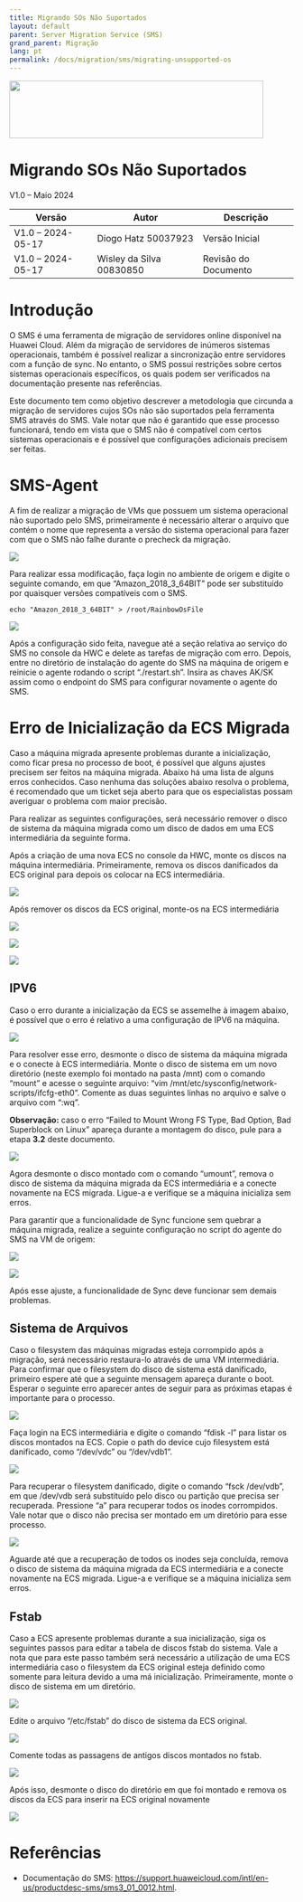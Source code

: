 ```yaml
---
title: Migrando SOs Não Suportados
layout: default
parent: Server Migration Service (SMS)
grand_parent: Migração
lang: pt
permalink: /docs/migration/sms/migrating-unsupported-os
---
```

<img width="450px" height="102px" src="https://console-static.huaweicloud.com/static/authui/20210202115135/public/custom/images/logo-en.svg">

# Migrando SOs Não Suportados

V1.0 – Maio 2024

| **Versão**        | **Autor**                | **Descrição**        |
| ----------------- | ------------------------ | -------------------- |
| V1.0 – 2024-05-17 | Diogo Hatz 50037923      | Versão Inicial       |
| V1.0 – 2024-05-17 | Wisley da Silva 00830850 | Revisão do Documento |

# Introdução

O SMS é uma ferramenta de migração de servidores online disponível na
Huawei Cloud. Além da migração de servidores de inúmeros sistemas
operacionais, também é possível realizar a sincronização entre
servidores com a função de sync. No entanto, o SMS possui restrições
sobre certos sistemas operacionais específicos, os quais podem ser
verificados na documentação presente nas referências.

Este documento tem como objetivo descrever a metodologia que circunda a
migração de servidores cujos SOs não são suportados pela ferramenta SMS
através do SMS. Vale notar que não é garantido que esse processo
funcionará, tendo em vista que o SMS não é compatível com certos
sistemas operacionais e é possível que configurações adicionais precisem
ser feitas.

# SMS-Agent

A fim de realizar a migração de VMs que possuem um sistema operacional
não suportado pelo SMS, primeiramente é necessário alterar o arquivo
que contém o nome que representa a versão do sistema operacional para
fazer com que o SMS não falhe durante o precheck da migração.

![](/huaweicloud-knowledge-base/assets/images/SMS-Migrating-Unsupported-OS/media/image3.png)

Para realizar essa modificação, faça login no ambiente de origem e
digite o seguinte comando, em que “Amazon_2018_3_64BIT” pode ser
substituído por quaisquer versões compatíveis com o SMS.

```shell
echo "Amazon_2018_3_64BIT" > /root/RainbowOsFile
```

![](/huaweicloud-knowledge-base/assets/images/SMS-Migrating-Unsupported-OS/media/image4.png)

Após a configuração sido feita, navegue até a seção relativa ao serviço
do SMS no console da HWC e delete as tarefas de migração com erro.
Depois, entre no diretório de instalação do agente do SMS na máquina de
origem e reinicie o agente rodando o script “./restart.sh”. Insira as
chaves AK/SK assim como o endpoint do SMS para configurar novamente o
agente do SMS.

#  Erro de Inicialização da ECS Migrada

Caso a máquina migrada apresente problemas durante a inicialização, como
ficar presa no processo de boot, é possível que alguns ajustes precisem
ser feitos na máquina migrada. Abaixo há uma lista de alguns erros
conhecidos. Caso nenhuma das soluções abaixo resolva o problema, é
recomendado que um ticket seja aberto para que os especialistas possam
averiguar o problema com maior precisão.

Para realizar as seguintes configurações, será necessário remover o
disco de sistema da máquina migrada como um disco de dados em uma ECS
intermediária da seguinte forma.

Após a criação de uma nova ECS no console da HWC, monte os discos na
máquina intermediária. Primeiramente, remova os discos danificados da
ECS original para depois os colocar na ECS intermediária.

![](/huaweicloud-knowledge-base/assets/images/SMS-Migrating-Unsupported-OS/media/image5.png)

Após remover os discos da ECS original, monte-os na ECS intermediária

![](/huaweicloud-knowledge-base/assets/images/SMS-Migrating-Unsupported-OS/media/image6.png)

![](/huaweicloud-knowledge-base/assets/images/SMS-Migrating-Unsupported-OS/media/image7.png)

![](/huaweicloud-knowledge-base/assets/images/SMS-Migrating-Unsupported-OS/media/image8.png)

## **IPV6**

Caso o erro durante a inicialização da ECS se assemelhe à imagem abaixo,
é possível que o erro é relativo a uma configuração de IPV6 na máquina.

![](/huaweicloud-knowledge-base/assets/images/SMS-Migrating-Unsupported-OS/media/image9.png)

Para resolver esse erro, desmonte o disco de sistema da máquina migrada
e o conecte à ECS intermediária. Monte o disco de sistema em um novo
diretório (neste exemplo foi montado na pasta /mnt) com o comando
“mount” e acesse o seguinte arquivo: “vim
/mnt/etc/sysconfig/network-scripts/ifcfg-eth0”. Comente as duas
seguintes linhas no arquivo e salve o arquivo com “:wq”.

**<span class="underline">Observação:</span>** caso o erro “Failed to
Mount Wrong FS Type, Bad Option, Bad Superblock on Linux” apareça
durante a montagem do disco, pule para a etapa **3.2** deste documento.

![](/huaweicloud-knowledge-base/assets/images/SMS-Migrating-Unsupported-OS/media/image10.png)

Agora desmonte o disco montado com o comando “umount”, remova o disco de
sistema da máquina migrada da ECS intermediária e a conecte novamente na
ECS migrada. Ligue-a e verifique se a máquina inicializa sem erros.

Para garantir que a funcionalidade de Sync funcione sem quebrar a
máquina migrada, realize a seguinte configuração no script do agente do
SMS na VM de origem:

![](/huaweicloud-knowledge-base/assets/images/SMS-Migrating-Unsupported-OS/media/image11.png)

![](/huaweicloud-knowledge-base/assets/images/SMS-Migrating-Unsupported-OS/media/image12.png)

Após esse ajuste, a funcionalidade de Sync deve funcionar sem demais
problemas.

## **Sistema de Arquivos**

Caso o filesystem das máquinas migradas esteja corrompido após a
migração, será necessário restaura-lo através de uma VM intermediária.
Para confirmar que o filesystem do disco de sistema está danificado,
primeiro espere até que a seguinte mensagem apareça durante o boot.
Esperar o seguinte erro aparecer antes de seguir para as próximas etapas
é importante para o processo.

![](/huaweicloud-knowledge-base/assets/images/SMS-Migrating-Unsupported-OS/media/image13.png)

Faça login na ECS intermediária e digite o comando “fdisk -l” para
listar os discos montados na ECS. Copie o path do device cujo filesystem
está danificado, como “/dev/vdc” ou “/dev/vdb1”.

![](/huaweicloud-knowledge-base/assets/images/SMS-Migrating-Unsupported-OS/media/image14.png)

Para recuperar o filesystem danificado, digite o comando “fsck
/dev/vdb”, em que /dev/vdb será substituído pelo disco ou partição que
precisa ser recuperada. Pressione “a” para recuperar todos os inodes
corrompidos. Vale notar que o disco não precisa ser montado em um
diretório para esse processo.

![](/huaweicloud-knowledge-base/assets/images/SMS-Migrating-Unsupported-OS/media/image15.png)

Aguarde até que a recuperação de todos os inodes seja concluída, remova
o disco de sistema da máquina migrada da ECS intermediária e a conecte
novamente na ECS migrada. Ligue-a e verifique se a máquina inicializa
sem erros.

## **Fstab**

Caso a ECS apresente problemas durante a sua inicialização, siga os
seguintes passos para editar a tabela de discos fstab do sistema. Vale a
nota que para este passo também será necessário a utilização de uma ECS
intermediária caso o filesystem da ECS original esteja definido como
somente para leitura devido a uma má inicialização. Primeiramente, monte
o disco de sistema em um diretório.

![](/huaweicloud-knowledge-base/assets/images/SMS-Migrating-Unsupported-OS/media/image16.png)

Edite o arquivo “/etc/fstab” do disco de sistema da ECS original.

![](/huaweicloud-knowledge-base/assets/images/SMS-Migrating-Unsupported-OS/media/image17.png)

Comente todas as passagens de antigos discos montados no fstab.

![](/huaweicloud-knowledge-base/assets/images/SMS-Migrating-Unsupported-OS/media/image18.png)

Após isso, desmonte o disco do diretório em que foi montado e remova os
discos da ECS para inserir na ECS original novamente

![](/huaweicloud-knowledge-base/assets/images/SMS-Migrating-Unsupported-OS/media/image19.png)

# Referências

  - Documentação do SMS:
    <https://support.huaweicloud.com/intl/en-us/productdesc-sms/sms3_01_0012.html>.
